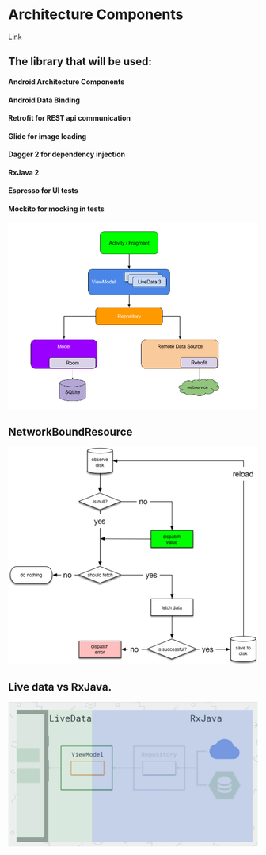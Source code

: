 
# Architecture Components

[Link](https://ithelp.ithome.com.tw/users/20103849/ironman/1573?page=1)

## The library that will be used:

#### Android Architecture Components
#### Android Data Binding
#### Retrofit for REST api communication
#### Glide for image loading
#### Dagger 2 for dependency injection
#### RxJava 2
#### Espresso for UI tests
#### Mockito for mocking in tests 


![](/images/final-architecture.png)


## NetworkBoundResource

![](/images/network-bound-resource.png)

## Live data vs RxJava.

![](/images/live_data_vs_rxjava.png)